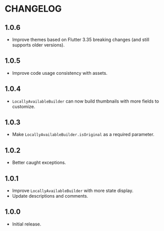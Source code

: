 # CHANGELOG

## 1.0.6

* Improve themes based on Flutter 3.35 breaking changes (and still supports older versions).

## 1.0.5

* Improve code usage consistency with assets.

## 1.0.4

* `LocallyAvailableBuilder` can now build thumbnails with more fields to customize.

## 1.0.3

* Make `LocallyAvailableBuilder.isOriginal` as a required parameter.

## 1.0.2

* Better caught exceptions.

## 1.0.1

* Improve `LocallyAvailableBuilder` with more state display.
* Update descriptions and comments.

## 1.0.0

* Initial release.
